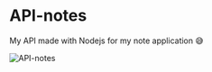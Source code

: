 # API-notes
My API made with Nodejs for my note application 😅

![API-notes](https://socialify.git.ci/rxtsel/API-notes/image?language=1&name=1&owner=1&pattern=Charlie%20Brown&stargazers=1&theme=Light)
